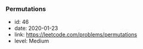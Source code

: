 ### Permutations

* id: 46
* date: 2020-01-23
* link: https://leetcode.com/problems/permutations
* level: Medium
